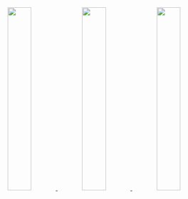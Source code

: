 <div align="center" >
<a  href="https://github.com/SP-XD">

<img src="https://raw.githubusercontent.com/dtoma-plenty/profile-summary-cards/master/profile-summary-card-output/default/3-stats.svg" width="32.5%">
<img src="https://raw.githubusercontent.com/dtoma-plenty/profile-summary-cards/master/profile-summary-card-output/default/1-repos-per-language.svg" width="32.5%">
<img src="https://raw.githubusercontent.com/dtoma-plenty/profile-summary-cards/master/profile-summary-card-output/default/2-most-commit-language.svg" width="32.5%">

</a>
